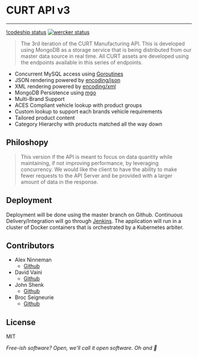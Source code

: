 
CURT API v3
=========
---------

[!codeship status](https://codeship.com/projects/41c48f00-68a6-0134-316b-625c6894da4e/status?branch=master)
[![wercker status](https://app.wercker.com/status/f8512c3d160ff9b1d198ea38b2e9568b/s "wercker status")](https://app.wercker.com/project/bykey/f8512c3d160ff9b1d198ea38b2e9568b)

> The 3rd iteration of the CURT Manufacturing API. This is developed using MongoDB
as a storage service that is being distributed from our master data source in
real time. All CURT assets are developed using the endpoints available in this series
of endpoints.

  - Concurrent MySQL access using [Goroutines](http://golang.org/doc/effective_go.html#concurrency)
  - JSON rendering powered by [encoding/json](http://golang.org/pkg/encoding/json/)
  - XML rendering powered by [encoding/xml](http://golang.org/pkg/encoding/xml/)
  - MongoDB Persistence using [mgo](https://labix.org/mgo)
  - Multi-Brand Support
  - ACES Compliant vehicle lookup with product groups
  - Custom lookup to support each brands vehicle requirements
  - Tailored product content
  - Category Hierarchy with products matched all the way down


Philoshopy
-

> This version if the API is meant to focus on data quantity while maintaining, if not improving performance, by leveraging concurrency. We would like the client to have the ability to make fewer requests to the API Server and be provided with a larger amount of data in the response.

Deployment
-

Deployment will be done using the master branch on Github. Continuous Delivery/Integration
will go through [Jenkins](https://jenkins.io/). The application will run in a
cluster of Docker containers that is orchestrated by a Kubernetes arbiter.

Contributors
-
* Alex Ninneman
    * [Github](http://github.com/ninnemana)
* David Vaini
    * [Github](https://github.com/DavidVaini)
* John Shenk
    * [Github](https://github.com/stinkyfingers)
* Broc Seigneurie
    * [Github](https://github.com/baseigneurie)

License
-

MIT

*Free-ish software? Open, we'll call it open software. Oh and :beers:*
